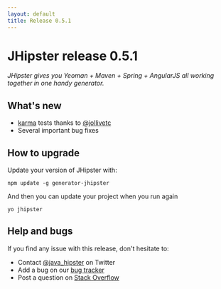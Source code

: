 ```yaml
---
layout: default
title: Release 0.5.1
---
```


JHipster release 0.5.1
==================

*JHipster gives you Yeoman + Maven + Spring + AngularJS all working together in one handy generator.*

What's new
----------

- [karma](http://karma-runner.github.io/) tests thanks to [@jollivetc](https://twitter.com/jollivetc)
- Several important bug fixes

How to upgrade
------------

Update your version of JHipster with:

```
npm update -g generator-jhipster
```

And then you can update your project when you run again

```
yo jhipster
```

Help and bugs
--------------

If you find any issue with this release, don't hesitate to:

- Contact [@java_hipster](https://twitter.com/java_hipster) on Twitter
- Add a bug on our [bug tracker](https://github.com/bpmlabs/generator-jhipster/issues?state=open)
- Post a question on [Stack Overflow](http://stackoverflow.com/tags/bpmlabs/info)

